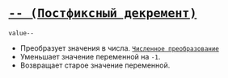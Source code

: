 # [`-- (Постфиксный декремент)`](../index.md)

`value--`

- Преобразует значения в числа. [`Численное преобразование`](<../Теория Общее/Преобразование (численное).md>)
- Уменьшает значение переменной на `-1`.
- Возвращает старое значение переменной.
